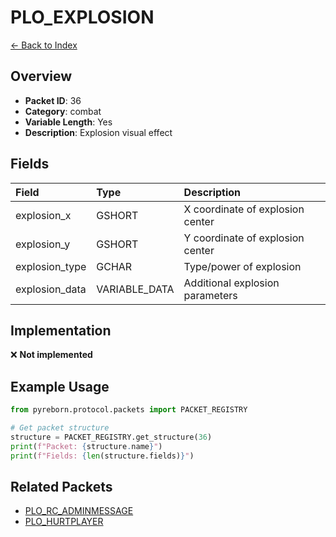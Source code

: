 # PLO_EXPLOSION

[← Back to Index](../index.md)

## Overview

- **Packet ID**: 36
- **Category**: combat
- **Variable Length**: Yes
- **Description**: Explosion visual effect

## Fields

| Field | Type | Description |
|:------|:-----|:------------|
| explosion_x | GSHORT | X coordinate of explosion center |
| explosion_y | GSHORT | Y coordinate of explosion center |
| explosion_type | GCHAR | Type/power of explosion |
| explosion_data | VARIABLE_DATA | Additional explosion parameters |

## Implementation

❌ **Not implemented**

## Example Usage

```python
from pyreborn.protocol.packets import PACKET_REGISTRY

# Get packet structure
structure = PACKET_REGISTRY.get_structure(36)
print(f"Packet: {structure.name}")
print(f"Fields: {len(structure.fields)}")
```

## Related Packets

- [PLO_RC_ADMINMESSAGE](PLO_RC_ADMINMESSAGE.md)
- [PLO_HURTPLAYER](PLO_HURTPLAYER.md)
